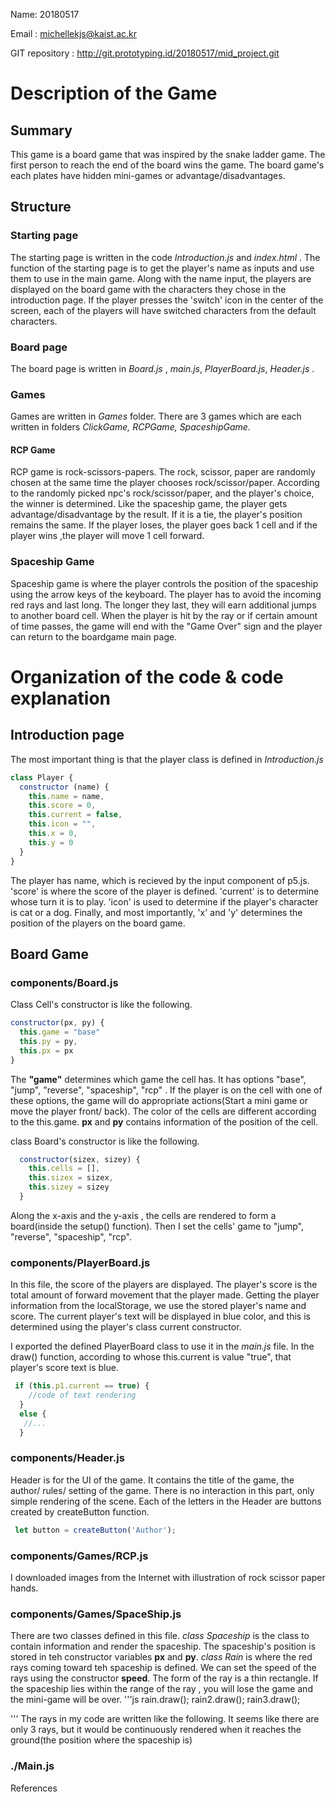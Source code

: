 Name: 20180517

Email : michellekjs@kaist.ac.kr

GIT repository : http://git.prototyping.id/20180517/mid_project.git


# Description of the Game
## Summary
This game is a board game that was inspired by the snake ladder game. The first person to reach the end of the board wins the game. The board game's each plates have hidden mini-games or advantage/disadvantages.

## Structure
### Starting page
The starting page is written in the code _Introduction.js_ and _index.html_ .
The function of the starting page is to get the player's name as inputs and use them to use in the main game. Along with the name input, the players are displayed on the board game with the characters they chose in the introduction page. If the player presses the 'switch' icon in the center of the screen, each of the players will have switched characters from the default characters. 


### Board page
The board page is written in _Board.js_ , _main.js_, _PlayerBoard.js_, _Header.js_ . 


### Games
Games are written in _Games_ folder. There are 3 games which are each written in folders _ClickGame, RCPGame, SpaceshipGame_. 

#### RCP Game
RCP game is rock-scissors-papers. The rock, scissor, paper are randomly chosen at the same time the player chooses rock/scissor/paper. According to the randomly picked npc's rock/scissor/paper, and the player's choice, the winner is determined. Like the spaceship game, the player gets advantage/disadvantage by the result. If it is a tie, the player's position remains the same. If the player loses, the player goes back 1 cell and if the player wins ,the player will move 1 cell forward.

### Spaceship Game
Spaceship game is where the player controls the position of the spaceship using the arrow keys of the keyboard. The player has to avoid the incoming red rays and last long. The longer they last, they will earn additional jumps to another board cell. When the player is hit by the ray or if certain amount of time passes, the game will end with the "Game Over" sign and the player can return to the boardgame main page. 

# Organization of the code & code explanation
## Introduction page
The most important thing is that the player class is defined in _Introduction.js_

```js
class Player {
  constructor (name) {
    this.name = name,
    this.score = 0,
    this.current = false,
    this.icon = "",
    this.x = 0,
    this.y = 0
  }
}
```

The player has name, which is recieved by the input component of p5.js. 'score' is where the score of the player is defined. 'current' is to determine whose turn it is to play. 'icon' is used to determine if the player's character is cat or a dog. Finally, and most importantly, 'x' and 'y' determines the position of the players on the board game. 


## Board Game
### components/Board.js
Class Cell's constructor is like the following. 
```js
constructor(px, py) {
  this.game = "base"
  this.py = py,
  this.px = px
}
```
The **"game"** determines which game the cell has. It has options  "base", "jump", "reverse", "spaceship", "rcp" . If the player is on the cell with one of these options, the game will do appropriate actions(Start a mini game or move the player front/ back). The color of the cells are different according to the this.game. **px** and **py**  contains information of the position of the cell. 


class Board's constructor is like the following. 
```js
  constructor(sizex, sizey) {
    this.cells = [],
    this.sizex = sizex,
    this.sizey = sizey
  }
```
Along the x-axis and the y-axis , the cells are rendered to form a board(inside the setup() function). Then I set the cells' game to "jump", "reverse", "spaceship", "rcp". 

### components/PlayerBoard.js
In this file, the score of the players are displayed. The player's score is the total amount of forward movement that the player made. Getting the player information from the localStorage, we use the stored player's name and score. The current player's text will be displayed in blue color, and this is determined using the player's class current constructor. 

I exported the defined PlayerBoard class to use it in the _main.js_ file. In the draw() function, according to whose this.current is value "true", that player's score text is blue. 
```js
 if (this.p1.current == true) {
    //code of text rendering 
  }
  else {
   //...
  }
```

### components/Header.js
Header is for the UI of the game. It contains the title of the game, the author/ rules/ setting of the game. There is no interaction in this part, only simple rendering of the scene. Each of the letters in the Header are buttons created by createButton function. 

```js
 let button = createButton('Author');
```

### components/Games/RCP.js
I downloaded images from the Internet with illustration of rock scissor paper hands. 

### components/Games/SpaceShip.js
There are two classes defined in this file. 
_class Spaceship_ is the class to contain information and render the spaceship. The spaceship's position is stored in teh constructor variables  **px** and **py**.  _class Rain_ is where the red rays coming toward teh spaceship is defined. We can set the speed of the rays using the constructor **speed**. The form of the ray is a thin rectangle. If the spaceship lies within the range of the ray , you will lose the game and the mini-game will be over. 
'''js
  rain.draw();
  rain2.draw();
  rain3.draw();

'''
The rays in my code are written like the following. It seems like there are only 3 rays, but it would be continuously rendered when it reaches the ground(the position where the spaceship is)
### ./Main.js


References
